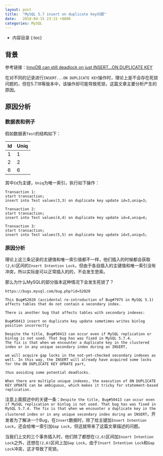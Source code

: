 ```yaml
---
layout: post
title:  "MySQL 5.7 insert on duplicate key问题"
date:   2018-04-15 23:15 +0800
categories: MySQL
---
```

* 内容目录
{:toc}
## 背景

参考链接：[InnoDB can still deadlock on just INSERT...ON DUPLICATE KEY](https://bugs.mysql.com/bug.php?id=52020)

在对不同的记录进行`INSERT...ON DUPLICATE KEY`操作时，理论上是不会存在死锁问题的，但在5.7.18等版本中，该操作却可能导致死锁，这篇文章主要分析产生的原因。

## 原因分析

### 数据表和例子

假如数据表`Test`的结构如下：

| Id   | Uniq |
| ---- | ---- |
| 1    | 1    |
| 2    | 2    |
| 6    | 6    |

其中`Id`为主键，`Uniq`为唯一索引，执行如下操作：

```
Transaction 1:
start transaction;
insert into Test values(3,3) on duplicate key update id=3,uniq=3;

Transaction 2:
start transaction;
insert into Test values(4,4) on duplicate key update id=4,uniq=4;

Transaction 3:
start transaction;
insert into Test values(5,5) on duplicate key update id=5,uniq=5;
```

### 原因分析

理论上这三条记录的主键值和唯一索引值都不一样，他们插入的时候都会获取`(2,6)`区间的`Insert Intention Lock`，但由于各自插入的主键值和唯一索引没有冲突，所以实际是可以正常插入的的，不会发生思索。



那么为什么MySQL的部分版本这种情况下会发生死锁了？

 ```
https://bugs.mysql.com/bug.php?id=52020

This Bug#52020 (accidental re-introduction of Bug#7975 in MySQL 5.1) affects tables that do not contain a secondary index.

There is another bug that affects tables with secondary indexes:

Bug#50413 insert on duplicate key update sometimes writes binlog position incorrectly

Despite the title, Bug#50413 can occur even if MySQL replication or binlog is not used. That bug has was fixed in MySQL 5.7.4. 
The fix is that when we encounter a duplicate key in the clustered index or in any unique secondary index during an INSERT, 

we will acquire gap locks in the not-yet-checked secondary indexes as well. In this way, the INSERT will already have acquired some locks for the ON DUPLICATE KEY UPDATE part,

thus avoiding some potential deadlocks.

When there are multiple unique indexes, the execution of ON DUPLICATE KEY UPDATE can be ambiguous, which makes it tricky for statement-based replication.
 ```

注意上面叙述中的关键一条：`Despite the title, Bug#50413 can occur even if MySQL replication or binlog is not used. That bug has was fixed in MySQL 5.7.4. The fix is that when we encounter a duplicate key in the clustered index or in any unique secondary index during an INSERT`，开发者为了解决一个Bug，在`Insert`数据时，除了给主键加`Insert Intention Lock`，还会给唯一索引加`Gap Lock`，但这就带来了这篇文章描述的问题。

当我们上文的三个事务插入时，他们除了都想在`(2,6)`区间加`Insert Intention Lock`之外，还想在`(2,6)`区间上加`Gap Lock`，由于`Insert Intention Lock`和`Gap Lock`冲突，这才导致了死锁。
